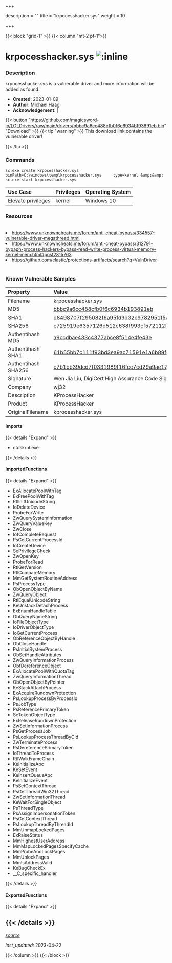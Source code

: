 +++

description = ""
title = "krpocesshacker.sys"
weight = 10

+++


{{< block "grid-1" >}}
{{< column "mt-2 pt-1">}}


# krpocesshacker.sys ![:inline](/images/twitter_verified.png) 


### Description

krpocesshacker.sys is a vulnerable driver and more information will be added as found.

- **Created**: 2023-01-09
- **Author**: Michael Haag
- **Acknowledgement**:  | [](https://twitter.com/)

{{< button "https://github.com/magicsword-io/LOLDrivers/raw/main/drivers/bbbc9a6cc488cfb0f6c6934b193891eb.bin" "Download" >}}
{{< tip "warning" >}}
This download link contains the vulnerable driver!

{{< /tip >}}

### Commands

```
sc.exe create krpocesshacker.sys binPath=C:\windows\temp\krpocesshacker.sys     type=kernel &amp;&amp; sc.exe start krpocesshacker.sys
```

| Use Case | Privileges | Operating System | 
|:---- | ---- | ---- |
| Elevate privileges | kernel | Windows 10 |

### Resources
<br>
<li><a href="https://www.unknowncheats.me/forum/anti-cheat-bypass/334557-vulnerable-driver-megathread.html">https://www.unknowncheats.me/forum/anti-cheat-bypass/334557-vulnerable-driver-megathread.html</a></li>
<li><a href="https://www.unknowncheats.me/forum/anti-cheat-bypass/312791-bypaph-process-hackers-bypass-read-write-process-virtual-memory-kernel-mem.html#post2315763">https://www.unknowncheats.me/forum/anti-cheat-bypass/312791-bypaph-process-hackers-bypass-read-write-process-virtual-memory-kernel-mem.html#post2315763</a></li>
<li><a href="https://github.com/elastic/protections-artifacts/search?q=VulnDriver">https://github.com/elastic/protections-artifacts/search?q=VulnDriver</a></li>
<br>

### Known Vulnerable Samples

| Property           | Value |
|:-------------------|:------|
| Filename           | krpocesshacker.sys |
| MD5                | [bbbc9a6cc488cfb0f6c6934b193891eb](https://www.virustotal.com/gui/file/bbbc9a6cc488cfb0f6c6934b193891eb) |
| SHA1               | [d8498707f295082f6a95fd9d32c9782951f5a082](https://www.virustotal.com/gui/file/d8498707f295082f6a95fd9d32c9782951f5a082) |
| SHA256             | [c725919e6357126d512c638f993cf572112f323da359645e4088f789eb4c7b8c](https://www.virustotal.com/gui/file/c725919e6357126d512c638f993cf572112f323da359645e4088f789eb4c7b8c) |
| Authentihash MD5   | [a9ccdbae433c4377abce8f514e4fe43e](https://www.virustotal.com/gui/search/authentihash%253Aa9ccdbae433c4377abce8f514e4fe43e) |
| Authentihash SHA1  | [61b55bb7c111f93bd3ea9ac71591e1a6b89feee1](https://www.virustotal.com/gui/search/authentihash%253A61b55bb7c111f93bd3ea9ac71591e1a6b89feee1) |
| Authentihash SHA256| [c7b1bb39dcd7f0331989f16fcc7cd29a9ae126bee47746a4be385160da3c5a29](https://www.virustotal.com/gui/search/authentihash%253Ac7b1bb39dcd7f0331989f16fcc7cd29a9ae126bee47746a4be385160da3c5a29) |
| Signature         | Wen Jia Liu, DigiCert High Assurance Code Signing CA-1, DigiCert   |
| Company           | wj32 |
| Description       | KProcessHacker |
| Product           | KProcessHacker |
| OriginalFilename  | kprocesshacker.sys |


#### Imports
{{< details "Expand" >}}
* ntoskrnl.exe

{{< /details >}}
#### ImportedFunctions
{{< details "Expand" >}}
* ExAllocatePoolWithTag
* ExFreePoolWithTag
* RtlInitUnicodeString
* IoDeleteDevice
* ProbeForWrite
* ZwQuerySystemInformation
* ZwQueryValueKey
* ZwClose
* IofCompleteRequest
* PsGetCurrentProcessId
* IoCreateDevice
* SePrivilegeCheck
* ZwOpenKey
* ProbeForRead
* RtlGetVersion
* RtlCompareMemory
* MmGetSystemRoutineAddress
* PsProcessType
* ObOpenObjectByName
* ZwQueryObject
* RtlEqualUnicodeString
* KeUnstackDetachProcess
* ExEnumHandleTable
* ObQueryNameString
* IoFileObjectType
* IoDriverObjectType
* IoGetCurrentProcess
* ObReferenceObjectByHandle
* ObCloseHandle
* PsInitialSystemProcess
* ObSetHandleAttributes
* ZwQueryInformationProcess
* ObfDereferenceObject
* ExAllocatePoolWithQuotaTag
* ZwQueryInformationThread
* ObOpenObjectByPointer
* KeStackAttachProcess
* ExAcquireRundownProtection
* PsLookupProcessByProcessId
* PsJobType
* PsReferencePrimaryToken
* SeTokenObjectType
* ExReleaseRundownProtection
* ZwSetInformationProcess
* PsGetProcessJob
* PsLookupProcessThreadByCid
* ZwTerminateProcess
* PsDereferencePrimaryToken
* IoThreadToProcess
* RtlWalkFrameChain
* KeInitializeApc
* KeSetEvent
* KeInsertQueueApc
* KeInitializeEvent
* PsSetContextThread
* PsGetThreadWin32Thread
* ZwSetInformationThread
* KeWaitForSingleObject
* PsThreadType
* PsAssignImpersonationToken
* PsGetContextThread
* PsLookupThreadByThreadId
* MmUnmapLockedPages
* ExRaiseStatus
* MmHighestUserAddress
* MmMapLockedPagesSpecifyCache
* MmProbeAndLockPages
* MmUnlockPages
* MmIsAddressValid
* KeBugCheckEx
* __C_specific_handler

{{< /details >}}
#### ExportedFunctions
{{< details "Expand" >}}

{{< /details >}}
-----



[*source*](https://github.com/magicsword-io/LOLDrivers/tree/main/yaml/krpocesshacker.yaml)

*last_updated:* 2023-04-22








{{< /column >}}
{{< /block >}}
